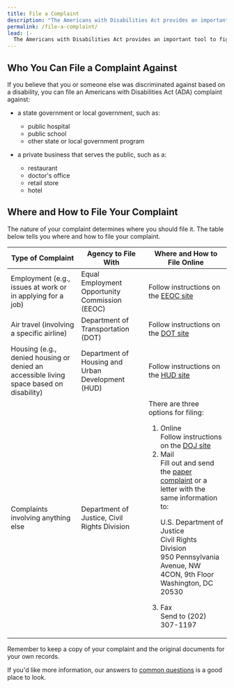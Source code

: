 ```yaml
---
title: File a Complaint
description: "The Americans with Disabilities Act provides an important tool to fight discrimination: filing a complaint with an appropriate federal agency.  This page outlines the steps to get you started."
permalink: /file-a-complaint/
lead: |-
  The Americans with Disabilities Act provides an important tool to fight discrimination: filing a complaint with an appropriate federal agency.  This page outlines the steps to get you started.
---
```


## Who You Can File a Complaint Against

If you believe that you or someone else was discriminated against based on a disability, you can file an Americans with Disabilities Act (ADA) complaint against:

- a state government or local government, such as:
  - public hospital
  - public school
  - other state or local government program

- a private business that serves the public, such as a:
  - restaurant
  - doctor's office
  - retail store
  - hotel

## Where and How to File Your Complaint

The nature of your complaint determines where you should file it. The table below tells you where and how to file your complaint.

<table>
<thead>
<tr>
<th>Type of Complaint</th>
<th>Agency to File With</th>
<th>Where and How to File Online</th>
</tr>
</thead>
<tbody>
<tr>
<td>Employment (e.g., issues at work or in applying for a job)</td>
<td>Equal Employment Opportunity Commission (EEOC)</td>
<td>Follow instructions on the <a href="http://www.eeoc.gov/filing-charge-discrimination">EEOC site</a></td>
</tr>
<tr>
<td>Air travel (involving a specific airline)</td>
<td>Department of Transportation (DOT)</td>
<td>Follow instructions on the <a href="http://www.transportation.gov/airconsumer/complaints-alleging-discriminatory-treatment-against-disabled-travelers">DOT site</a></td>
</tr>
<tr>
<td>Housing (e.g., denied housing or denied an accessible living space based on disability)</td>
<td>Department of Housing and Urban Development (HUD)</td>
<td>Follow instructions on the <a href="https://www.hud.gov/program_offices/fair_housing_equal_opp/online-complaint">HUD site</a></td>
</tr>
<tr>
<td>Complaints involving anything else</td>
<td>Department of Justice, Civil Rights Division</td>
<td>There are three options for filing:  
  <ol>
<li>Online</li>
Follow instructions on the <a href="https://civilrights.justice.gov/report/">DOJ site</a>  
<li>Mail</li>
Fill out and send the <a href="http://www.ada.gov/t2cmpfrm.htm">paper complaint</a> or a letter with the same information to:  
<p>U.S. Department of Justice<br />  
Civil Rights Division<br />
950 Pennsylvania Avenue, NW<br />  
4CON, 9th Floor<br />
Washington, DC 20530</p> 
<li>Fax</li>
Send to (202) 307-1197
</ol>
</td>
</tr>
</tbody>
</table>

Remember to keep a copy of your complaint and the original documents for your own records.

If you'd like more information, our answers to [common questions](https://www.ada.gov/filing_complaint.htm) is a good place to look.
